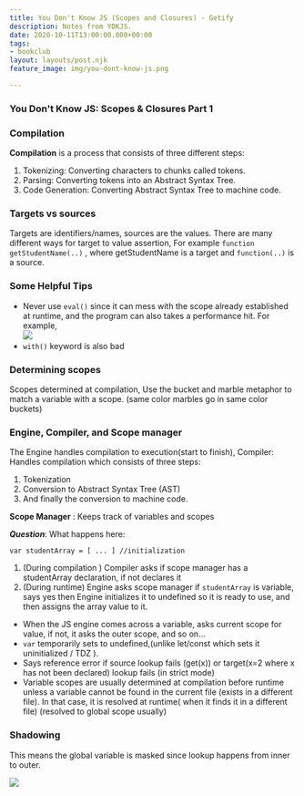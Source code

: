 ```yaml
---
title: You Don't Know JS (Scopes and Closures) - Getify
description: Notes from YDKJS.
date: 2020-10-11T13:00:00.000+00:00
tags:
- bookclub
layout: layouts/post.njk
feature_image: img/you-dont-know-js.png

---
```

### You Don't Know JS: Scopes & Closures Part 1

### Compilation

**Compilation** is a process that consists of three different steps:

1. Tokenizing: Converting characters to chunks called tokens.
2. Parsing: Converting tokens into an Abstract Syntax Tree.
3. Code Generation: Converting Abstract Syntax Tree to machine code.

### Targets vs sources

Targets are identifiers/names, sources are the values. There are many different ways for target to value assertion, For example `function getStudentName(..)` , where getStudentName is a target and `function(..)` is a source.

### Some Helpful Tips

* Never use `eval()` since it can mess with the scope already established at runtime, and the program can also takes a performance hit. For example,  
  ![](/img/unnamed.png)
* `with()` keyword is also bad

### Determining scopes

Scopes determined at compilation, Use the bucket and marble metaphor to match a variable with a scope. (same color marbles go in same color buckets)

### Engine, Compiler, and Scope manager

The Engine handles compilation to execution(start to finish), Compiler: Handles compilation which consists of three steps:

1. Tokenization
2. Conversion to Abstract Syntax Tree (AST)
3. And finally the conversion to machine code.

**Scope Manager** : Keeps track of variables and scopes

**_Question_**: What happens here:

    var studentArray = [ ... ] //initialization

1. (During compilation ) Compiler asks if scope manager has a studentArray declaration, if not declares it
2. (During runtime) Engine asks  scope manager if `studentArray` is variable, says yes then Engine initializes it to undefined so it is ready to use, and then assigns the array value to it.

* When the JS engine comes across a variable, asks current scope for value, if not, it asks the outer scope, and so on...
* `var` temporarily sets to undefined,(unlike let/const which sets it uninitialized / TDZ ).
* Says reference error if source lookup fails (get(x)) or target(x=2 where x has not been declared) lookup fails (in strict mode)
* Variable scopes are usually determined at compilation before runtime unless a variable cannot be found in the current file (exists in a different file). In that case, it is resolved at runtime( when it finds it in a different file) (resolved to global scope usually)

### Shadowing

This means the global variable is masked since lookup happens from inner to outer.

![](/img/shadowing.png)